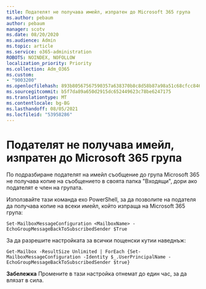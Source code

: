 ```yaml
---
title: Подателят не получава имейл, изпратен до Microsoft 365 група
ms.author: pebaum
author: pebaum
manager: scotv
ms.date: 08/20/2020
ms.audience: Admin
ms.topic: article
ms.service: o365-administration
ROBOTS: NOINDEX, NOFOLLOW
localization_priority: Priority
ms.collection: Adm_O365
ms.custom:
- "9003200"
ms.openlocfilehash: 893b80567567590357a638370b8c8d58b87a98a51c68cfcc84629eda5ac71b44
ms.sourcegitcommit: b5f7da89a650d2915dc652449623c78be6247175
ms.translationtype: MT
ms.contentlocale: bg-BG
ms.lasthandoff: 08/05/2021
ms.locfileid: "53958286"
---
```

# <a name="sender-does-not-receive-email-sent-to-microsoft-365-group"></a>Подателят не получава имейл, изпратен до Microsoft 365 група

По подразбиране подателят на имейл съобщение до група Microsoft 365 не получава копие на съобщението в своята папка "Входящи", дори ако подателят е член на групата.

Използвайте тази команда exo PowerShell, за да позволите на подателя да получава копие на всеки имейл, който изпраща на Microsoft 365 група:  

`Set-MailboxMessageConfiguration <MailboxName> -EchoGroupMessageBackToSubscribedSender $True`  

За да разрешите настройката за всички пощенски кутии наведнъж:

`Get-Mailbox -ResultSize Unlimited | ForEach {Set-MailboxMessageConfiguration -Identity $_.UserPrincipalName -EchoGroupMessageBackToSubscribedSender $true}` 

**Забележка** Промените в тази настройка отнемат до един час, за да влязат в сила.